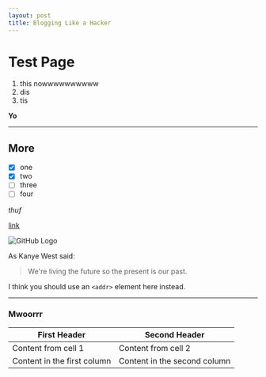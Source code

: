```yaml
---
layout: post
title: Blogging Like a Hacker
---
```


# Test Page

1. this nowwwwwwwwww
2. dis
3. tis

**Yo**

----

## More

- [x] one
- [x] two
- [ ] three
- [ ] four

*thuf*

[link](https://agileautomata.com/)

![GitHub Logo](https://immfx.com/wp-content/plugins/immfx-payments/images/ethereum-logo.png)

As Kanye West said:

> We're living the future so
> the present is our past.

I think you should use an
`<addr>` element here instead.

----

### Mwoorrr

First Header | Second Header
------------ | -------------
Content from cell 1 | Content from cell 2
Content in the first column | Content in the second column
